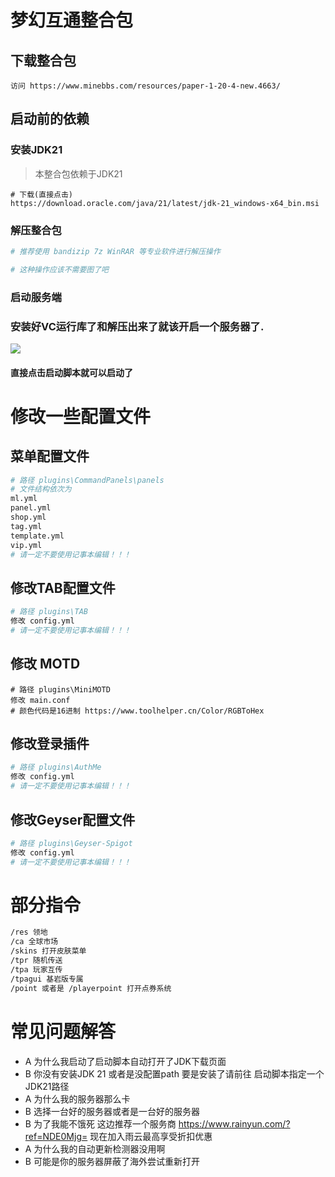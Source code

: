 # 梦幻互通整合包

## 下载整合包
```
访问 https://www.minebbs.com/resources/paper-1-20-4-new.4663/
```

## 启动前的依赖

### 安装JDK21
> 本整合包依赖于JDK21
```
# 下载(直接点击)
https://download.oracle.com/java/21/latest/jdk-21_windows-x64_bin.msi
```
### 解压整合包

```bash
# 推荐使用 bandizip 7z WinRAR 等专业软件进行解压操作

# 这种操作应该不需要图了吧

```

### 启动服务端

<h3> 安装好VC运行库了和解压出来了就该开启一个服务器了.</h3>
<img src="https://img.picui.cn/free/2024/07/17/669699be704c5.png">
<h4>直接点击启动脚本就可以启动了</h4>

# 修改一些配置文件
## 菜单配置文件
``` bash
# 路径 plugins\CommandPanels\panels
# 文件结构依次为
ml.yml
panel.yml
shop.yml
tag.yml
template.yml
vip.yml
# 请一定不要使用记事本编辑！！！
```
## 修改TAB配置文件
``` bash
# 路径 plugins\TAB
修改 config.yml 
# 请一定不要使用记事本编辑！！！
```
## 修改 MOTD
``` 
# 路径 plugins\MiniMOTD
修改 main.conf
# 颜色代码是16进制 https://www.toolhelper.cn/Color/RGBToHex 
```
## 修改登录插件
``` bash
# 路径 plugins\AuthMe
修改 config.yml 
# 请一定不要使用记事本编辑！！！
```
## 修改Geyser配置文件
``` bash
# 路径 plugins\Geyser-Spigot
修改 config.yml 
# 请一定不要使用记事本编辑！！！
```
# 部分指令
``` bash
/res 领地
/ca 全球市场
/skins 打开皮肤菜单
/tpr 随机传送
/tpa 玩家互传
/tpagui 基岩版专属
/point 或者是 /playerpoint 打开点券系统
```
# 常见问题解答
* A 为什么我启动了启动脚本自动打开了JDK下载页面
* B 你没有安装JDK 21 或者是没配置path 要是安装了请前往 启动脚本指定一个JDK21路径 
* A 为什么我的服务器那么卡
* B 选择一台好的服务器或者是一台好的服务器
* B 为了我能不饿死 这边推荐一个服务商 https://www.rainyun.com/?ref=NDE0Mjg= 现在加入雨云最高享受折扣优惠
* A 为什么我的自动更新检测器没用啊
* B 可能是你的服务器屏蔽了海外尝试重新打开